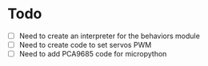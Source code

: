 # Todo

- [ ] Need to create an interpreter for the behaviors module
- [ ] Need to create code to set servos PWM
- [ ] Need to add PCA9685 code for micropython